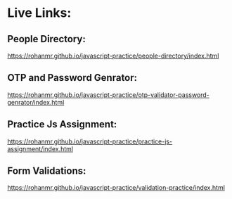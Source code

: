 # Live Links:

## People Directory:
https://rohanmr.github.io/javascript-practice/people-directory/index.html

## OTP and Password Genrator:
https://rohanmr.github.io/javascript-practice/otp-validator-password-genrator/index.html

## Practice Js Assignment:
https://rohanmr.github.io/javascript-practice/practice-js-assignment/index.html

## Form Validations:
https://rohanmr.github.io/javascript-practice/validation-practice/index.html
